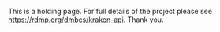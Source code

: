 This is a holding page.  For full details of the project please see https://rdmp.org/dmbcs/kraken-api.  Thank you.
